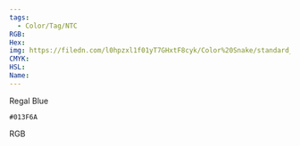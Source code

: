 ```yaml
---
tags:
  - Color/Tag/NTC
RGB:
Hex:
img: https://filedn.com/l0hpzxl1f01yT7GHxtF8cyk/Color%20Snake/standard_csv_to_svg/013F6A.svg
CMYK:
HSL:
Name:
---
```

Regal Blue
```palette
#013F6A
```
RGB
